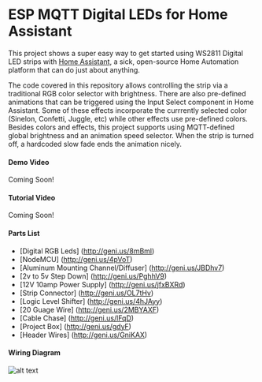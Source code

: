 # ESP MQTT Digital LEDs for Home Assistant

This project shows a super easy way to get started using WS2811 Digital LED strips with [Home Assistant](https://home-assistant.io/), a sick, open-source Home Automation platform that can do just about anything. 

The code covered in this repository allows controlling the strip via a traditional RGB color selector with brightness. There are also pre-defined animations that can be triggered using the Input Select component in Home Assistant. Some of these effects incorporate the currrently selected color (Sinelon, Confetti, Juggle, etc) while other effects use pre-defined colors. Besides colors and effects, this project supports using MQTT-defined global brightness and an animation speed selector. When the strip is turned off, a hardcoded slow fade ends the animation nicely.  


#### Demo Video
Coming Soon!

#### Tutorial Video
Coming Soon!

#### Parts List
- [Digital RGB Leds] (http://geni.us/8mBml)
- [NodeMCU] (http://geni.us/4pVoT)
- [Aluminum Mounting Channel/Diffuser]  (http://geni.us/JBDhv7)
- [2v to 5v Step Down] (http://geni.us/PghhV9)
- [12V 10amp Power Supply] (http://geni.us/jfxBXRd)
- [Strip Connector] (http://geni.us/OL7tHv)
- [Logic Level Shifter] (http://geni.us/4hJAyy)
- [20 Guage Wire] (http://geni.us/2MBYAXF)
- [Cable Chase] (http://geni.us/lFqD)
- [Project Box] (http://geni.us/gdyF)
- [Header Wires] (http://geni.us/GniKAX)


#### Wiring Diagram
![alt text](https://github.com/bruhautomation/ESP-MQTT-Digital-LEDs/blob/master/ESP%20MQTT%20Digital%20LEDs%20Wiring%20Diagram.png?raw=true "Wiring Diagram")
